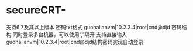 # secureCRT-
支持6.7及其以上版本
密码txt格式 guohailanvm|10.2.3.4|root|cnd@djd 密码结构
同时登录多台机器，可以使用“,”隔开
支持直接输入guohailanvm|10.2.3.4|root|cnd@djd结构密码实现自动登录
